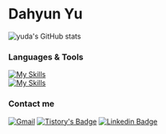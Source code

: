 # Dahyun Yu

![yuda's GitHub stats](https://github-readme-stats.vercel.app/api?username=yuda110&show_icons=true)

### Languages & Tools
[![My Skills](https://skillicons.dev/icons?i=js,ts,vue,pinia,vite,html,css,tailwind&theme=light)](https://skillicons.dev)
<br>
[![My Skills](https://skillicons.dev/icons?i=vercel,firebase,figma&theme=light)](https://skillicons.dev)

### Contact me
[![Gmail](https://img.shields.io/badge/Gmail-D14836?style=for-the-badge&logo=gmail&logoColor=white)](mailto:aydha0110@gmail.com)
[![Tistory's Badge](https://github-readme-tistory-card.vercel.app/api/badge?name=Tistory)](https://yuda.dev)
[![Linkedin Badge](https://img.shields.io/badge/-LinkedIn-blue?style=flat-square&logo=Linkedin&logoColor=white&link=https://www.linkedin.com/in/ydh0110/)](https://www.linkedin.com/in/ydh0110/)
